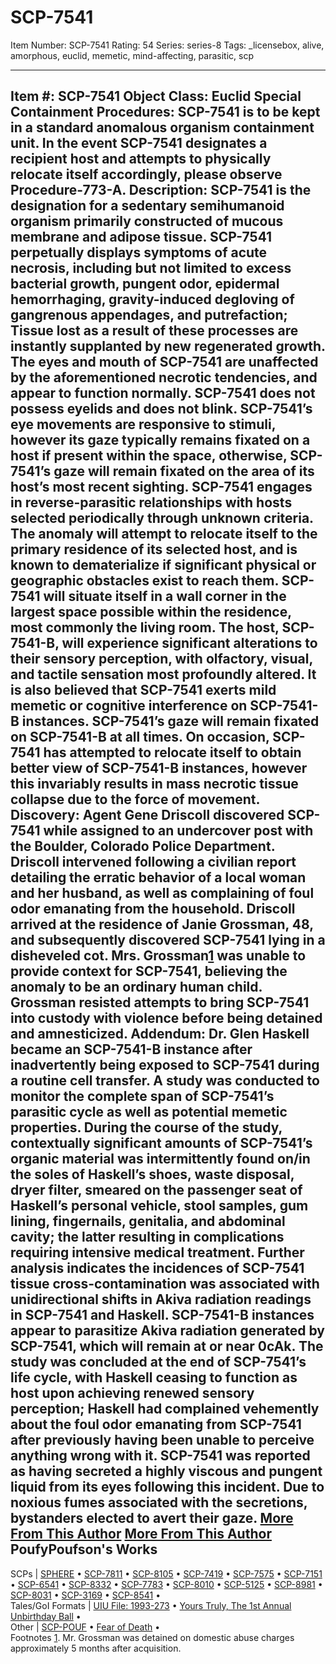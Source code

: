 # SCP-7541
Item Number: SCP-7541
Rating: 54
Series: series-8
Tags: _licensebox, alive, amorphous, euclid, memetic, mind-affecting, parasitic, scp

---

**Item #:** SCP-7541
**Object Class:** Euclid
**Special Containment Procedures:** SCP-7541 is to be kept in a standard anomalous organism containment unit. In the event SCP-7541 designates a recipient host and attempts to physically relocate itself accordingly, please observe Procedure-773-A.
**Description:** SCP-7541 is the designation for a sedentary semihumanoid organism primarily constructed of mucous membrane and adipose tissue. SCP-7541 perpetually displays symptoms of acute necrosis, including but not limited to excess bacterial growth, pungent odor, epidermal hemorrhaging, gravity-induced degloving of gangrenous appendages, and putrefaction; Tissue lost as a result of these processes are instantly supplanted by new regenerated growth. The eyes and mouth of SCP-7541 are unaffected by the aforementioned necrotic tendencies, and appear to function normally. SCP-7541 does not possess eyelids and does not blink. SCP-7541’s eye movements are responsive to stimuli, however its gaze typically remains fixated on a host if present within the space, otherwise, SCP-7541’s gaze will remain fixated on the area of its host’s most recent sighting.
SCP-7541 engages in reverse-parasitic relationships with hosts selected periodically through unknown criteria. The anomaly will attempt to relocate itself to the primary residence of its selected host, and is known to dematerialize if significant physical or geographic obstacles exist to reach them. SCP-7541 will situate itself in a wall corner in the largest space possible within the residence, most commonly the living room.
The host, SCP-7541-B, will experience significant alterations to their sensory perception, with olfactory, visual, and tactile sensation most profoundly altered. It is also believed that SCP-7541 exerts mild memetic or cognitive interference on SCP-7541-B instances. SCP-7541’s gaze will remain fixated on SCP-7541-B at all times. On occasion, SCP-7541 has attempted to relocate itself to obtain better view of SCP-7541-B instances, however this invariably results in mass necrotic tissue collapse due to the force of movement.
**Discovery:** Agent Gene Driscoll discovered SCP-7541 while assigned to an undercover post with the Boulder, Colorado Police Department. Driscoll intervened following a civilian report detailing the erratic behavior of a local woman and her husband, as well as complaining of foul odor emanating from the household. Driscoll arrived at the residence of Janie Grossman, 48, and subsequently discovered SCP-7541 lying in a disheveled cot.
Mrs. Grossman[1](javascript:;) was unable to provide context for SCP-7541, believing the anomaly to be an ordinary human child. Grossman resisted attempts to bring SCP-7541 into custody with violence before being detained and amnesticized.
**Addendum:** Dr. Glen Haskell became an SCP-7541-B instance after inadvertently being exposed to SCP-7541 during a routine cell transfer.
A study was conducted to monitor the complete span of SCP-7541’s parasitic cycle as well as potential memetic properties. During the course of the study, contextually significant amounts of SCP-7541’s organic material was intermittently found on/in the soles of Haskell’s shoes, waste disposal, dryer filter, smeared on the passenger seat of Haskell’s personal vehicle, stool samples, gum lining, fingernails, genitalia, and abdominal cavity; the latter resulting in complications requiring intensive medical treatment. Further analysis indicates the incidences of SCP-7541 tissue cross-contamination was associated with unidirectional shifts in Akiva radiation readings in SCP-7541 and Haskell. SCP-7541-B instances appear to parasitize Akiva radiation generated by SCP-7541, which will remain at or near 0cAk. The study was concluded at the end of SCP-7541’s life cycle, with Haskell ceasing to function as host upon achieving renewed sensory perception; Haskell had complained vehemently about the foul odor emanating from SCP-7541 after previously having been unable to perceive anything wrong with it.
SCP-7541 was reported as having secreted a highly viscous and pungent liquid from its eyes following this incident. Due to noxious fumes associated with the secretions, bystanders elected to avert their gaze.
[More From This Author](javascript:;)
[More From This Author](javascript:;)
PoufyPoufson's Works  
---  
SCPs |  [SPHERE](/scp-7793) • [SCP-7811](/scp-7811) • [SCP-8105](/scp-8105) • [SCP-7419](/scp-7419) • [SCP-7575](/scp-7575) • [SCP-7151](/scp-7151) • [SCP-6541](/scp-6541) • [SCP-8332](/scp-8332) • [SCP-7783](/scp-7783) • [SCP-8010](/scp-8010) • [SCP-5125](/scp-5125) • [SCP-8981](/scp-8981) • [SCP-8031](/scp-8031) • [SCP-3169](/scp-3169) • [SCP-8541](/scp-8541) •  
Tales/GoI Formats |  [UIU File: 1993-273](/uiu-file-1993-273) • [Yours Truly, The 1st Annual Unbirthday Ball](/yourstrulyfirstunbirthdayball) •  
Other |  [SCP-POUF](/poufypoufson) • [Fear of Death](/art:fear-of-death) •  
Footnotes
[1](javascript:;). Mr. Grossman was detained on domestic abuse charges approximately 5 months after acquisition.